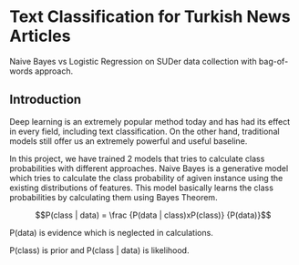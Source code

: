 # Text Classification for Turkish News Articles
 Naive Bayes vs Logistic Regression on SUDer data collection with bag-of-words approach.

## Introduction

Deep learning is an extremely popular method today and has had its effect in every field, including text classification. On the other hand, traditional models still offer us an extremely powerful and useful baseline.

In this project, we have trained 2 models that tries to calculate class probabilities with different approaches. Naive Bayes is a generative model which tries to calculate the class probability of agiven instance using the existing distributions of features. This model basically learns the class probabilities by calculating them using Bayes Theorem.

```math
P(class | data) = \frac {P(data | class)xP(class)}  {P(data)}
```

P(data) is evidence which is neglected in calculations.

P(class) is prior and P(class | data) is likelihood.


